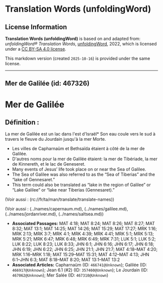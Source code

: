 # Translation Words (unfoldingWord)

## License Information

**Translation Words (unfoldingWord)** is based on and adapted from: _unfoldingWord® Translation Words_, [unfoldingWord](https://unfoldingword.org/utw), 2022, which is licensed under a [CC BY-SA 4.0 license](https://creativecommons.org/licenses/by-sa/4.0/legalcode.en).

This markdown version (created `2025-10-16`) is provided under the same license.



--------------------------------

## Mer de Galilée (id: 467326)

Mer de Galilée
==============

Définition :
------------

La mer de Galilée est un lac dans l'est d'Israël\* Son eau coule vers le sud à travers le fleuve du Jourdain jusqu'à la mer Morte.

* Les villes de Capharnaüm et Bethsaïda étaient à côté de la mer de Galilée.
* D'autres noms pour la mer de Galilée étaient: la mer de Tibériade, la mer de Kinnereth, et le lac de Geneseret.
* Many events of Jesus’ life took place on or near the Sea of Galilee.
* The Sea of Galilee was also referred to as the “Sea of Tiberias” and the “lake of Gennesaret.”
* This term could also be translated as “lake in the region of Galilee” or “Lake Galilee” or “lake near Tiberias (Gennesaret).”

(Voir aussi : (rc://fr/ta/man/translate/translate\-names))

(Voir aussi : (../names/capernaum.md), (../names/galilee.md), (../names/jordanriver.md), (../names/saltsea.md))

* **Associated Passages:** MAT 4:18; MAT 8:24; MAT 8:26; MAT 8:27; MAT 8:32; MAT 13:1; MAT 14:25; MAT 14:26; MAT 15:29; MAT 17:27; MRK 1:16; MRK 2:13; MRK 3:7; MRK 4:1; MRK 4:39; MRK 4:41; MRK 5:1; MRK 5:13; MRK 5:21; MRK 6:47; MRK 6:48; MRK 6:49; MRK 7:31; LUK 5:1; LUK 5:2; LUK 8:22; LUK 8:23; LUK 8:33; JHN 6:1; JHN 6:16; JHN 6:17; JHN 6:18; JHN 6:19; JHN 6:22; JHN 6:25; JHN 21:1; JHN 21:7; MAT 4:18–MAT 4:20; MRK 1:16–MRK 1:18; MAT 15:29–MAT 15:31; MAT 4:12–MAT 4:13; JHN 6:1–JHN 6:3; MAT 8:18–MAT 8:20; MAT 13:1–MAT 13:2
* **Associated Articles:** Capharnaüm (ID: `466741@Unknown`); Galilée (ID: `466917@Unknown`); Jean 6.1 (#2) (ID: `357460@Unknown`); Le Jourdain (ID: `467062@Unknown`); Mer Salée (ID: `467310@Unknown`)

